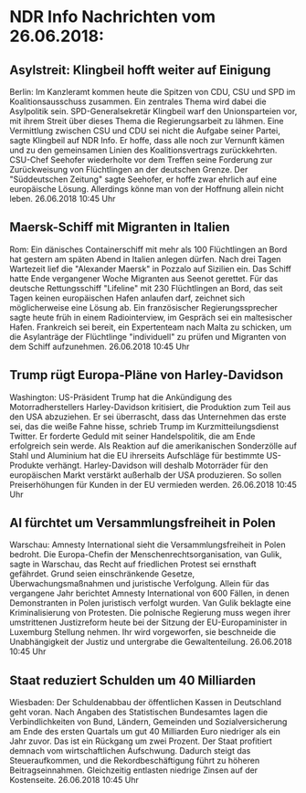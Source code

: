 # NDR Info Nachrichten vom 26.06.2018:


## Asylstreit: Klingbeil hofft weiter auf Einigung
Berlin: Im Kanzleramt kommen heute die Spitzen von CDU, CSU und SPD im Koalitionsausschuss zusammen. Ein zentrales Thema wird dabei die Asylpolitik sein. SPD-Generalsekretär Klingbeil warf den Unionsparteien vor, mit ihrem Streit über dieses Thema die Regierungsarbeit zu lähmen. Eine Vermittlung zwischen CSU und CDU sei nicht die Aufgabe seiner Partei, sagte Klingbeil auf NDR Info. Er hoffe, dass alle noch zur Vernunft kämen und zu den gemeinsamen Linien des Koalitionsvertrags zurückkehrten. CSU-Chef Seehofer wiederholte vor dem Treffen seine Forderung zur Zurückweisung von Flüchtlingen an der deutschen Grenze. Der "Süddeutschen Zeitung" sagte Seehofer, er hoffe zwar ehrlich auf eine europäische Lösung. Allerdings könne man von der Hoffnung allein nicht leben. 26.06.2018 10:45 Uhr 

## Maersk-Schiff mit Migranten in Italien
Rom:	Ein dänisches Containerschiff mit mehr als 100 Flüchtlingen an Bord hat gestern am späten Abend in Italien anlegen dürfen. Nach drei Tagen Wartezeit lief die "Alexander Maersk" in Pozzalo auf Sizilien ein. Das Schiff hatte Ende vergangener Woche Migranten aus Seenot gerettet. Für das deutsche Rettungsschiff "Lifeline" mit 230 Flüchtlingen an Bord, das seit Tagen keinen europäischen Hafen anlaufen darf, zeichnet sich möglicherweise eine Lösung ab. Ein französischer Regierungssprecher sagte heute früh in einem Radiointerview, im Gespräch sei ein maltesischer Hafen. Frankreich sei bereit, ein Expertenteam nach Malta zu schicken, um die Asylanträge der Flüchtlinge "individuell" zu prüfen und Migranten von dem Schiff aufzunehmen. 26.06.2018 10:45 Uhr 

## Trump rügt Europa-Pläne von Harley-Davidson
Washington: 	US-Präsident Trump hat die Ankündigung des Motorradherstellers Harley-Davidson kritisiert, die Produktion zum Teil aus den USA abzuziehen. Er sei überrascht, dass das Unternehmen das erste sei, das die weiße Fahne hisse, schrieb Trump im Kurzmitteilungsdienst Twitter. Er forderte Geduld mit seiner Handelspolitik, die am Ende erfolgreich sein werde. Als Reaktion auf die amerikanischen Sonderzölle auf Stahl und Aluminium hat die EU ihrerseits Aufschläge für bestimmte US-Produkte verhängt. Harley-Davidson will deshalb Motorräder für den europäischen Markt verstärkt außerhalb der USA produzieren. So sollen Preiserhöhungen für Kunden in der EU vermieden werden. 26.06.2018 10:45 Uhr 

## AI fürchtet um Versammlungsfreiheit in Polen
Warschau:	Amnesty International sieht die Versammlungsfreiheit in Polen bedroht. Die Europa-Chefin der Menschenrechtsorganisation, van Gulik, sagte in Warschau, das Recht auf friedlichen Protest sei ernsthaft gefährdet. Grund seien einschränkende Gesetze, Überwachungsmaßnahmen und juristische Verfolgung. Allein für das vergangene Jahr berichtet Amnesty International von 600 Fällen, in denen Demonstranten in Polen juristisch verfolgt wurden. Van Gulik beklagte eine Kriminalisierung von Protesten. Die polnische Regierung muss wegen ihrer umstrittenen Justizreform heute bei der Sitzung der EU-Europaminister in Luxemburg Stellung nehmen. Ihr wird vorgeworfen, sie beschneide die Unabhängigkeit der Justiz und untergrabe die Gewaltenteilung. 26.06.2018 10:45 Uhr 

## Staat reduziert Schulden um 40 Milliarden
Wiesbaden: Der Schuldenabbau der öffentlichen Kassen in Deutschland geht voran. Nach Angaben des Statistischen Bundesamtes lagen die Verbindlichkeiten von Bund, Ländern, Gemeinden und Sozialversicherung am Ende des ersten Quartals um gut 40 Milliarden Euro niedriger als ein Jahr zuvor. Das ist ein Rückgang um zwei Prozent. Der Staat profitiert demnach vom wirtschaftlichen Aufschwung. Dadurch steigt das Steueraufkommen, und die Rekordbeschäftigung führt zu höheren Beitragseinnahmen. Gleichzeitig entlasten niedrige Zinsen auf der Kostenseite. 26.06.2018 10:45 Uhr 
